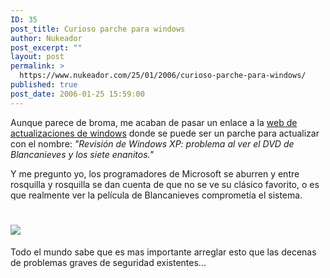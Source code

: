 ```yaml
---
ID: 35
post_title: Curioso parche para windows
author: Nukeador
post_excerpt: ""
layout: post
permalink: >
  https://www.nukeador.com/25/01/2006/curioso-parche-para-windows/
published: true
post_date: 2006-01-25 15:59:00
---
```

Aunque parece de broma, me acaban de pasar un enlace a la <a href="http://www.microsoft.com/downloads/details.aspx?FamilyID=905b4d10-9cde-4d32-b576-c942d1375ceb&DisplayLang=es">web de actualizaciones de windows</a> donde se puede ser un parche para actualizar con el nombre:
<i>"Revisión de Windows XP: problema al ver el DVD de Blancanieves y los siete enanitos."</i>

Y me pregunto yo, los programadores de Microsoft se aburren y entre rosquilla y rosquilla se dan cuenta de que no se ve su clásico favorito, o es que realmente ver la película de Blancanieves comprometía el sistema.
<h1><a href="http://photos1.blogger.com/blogger/8124/1132/1600/blancanieves_y_microsoft.0.jpg"><img border="0" src="http://photos1.blogger.com/blogger/8124/1132/400/blancanieves_y_microsoft.jpg" /></a></h1>
Todo el mundo sabe que es mas importante arreglar esto que las decenas de problemas graves de seguridad existentes...